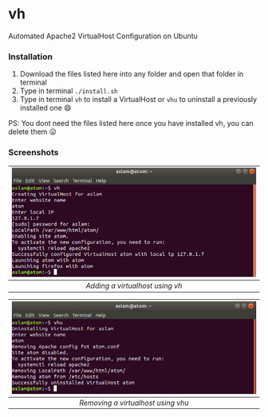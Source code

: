 # vh
Automated Apache2 VirtualHost Configuration on Ubuntu

### Installation
1. Download the files listed here into any folder and open that folder in terminal
2. Type in terminal `./install.sh `
3. Type in terminal `vh` to install a VirtualHost or `vhu` to uninstall a previously installed one :smile:

PS: You dont need the files listed here once you have installed vh, you can delete them :stuck_out_tongue:

### Screenshots
|![Adding a virtualhost using vh](https://raw.githubusercontent.com/Aslamkv/vh/master/success.png)|
|:--:| 
| *Adding a virtualhost using vh* |

|![Removing a virtualhost using vhu](https://raw.githubusercontent.com/Aslamkv/vh/master/vhu.png)|
|:--:| 
| *Removing a virtualhost using vhu* |

